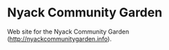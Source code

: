 # Nyack Community Garden

Web site for the Nyack Community Garden (http://nyackcommunitygarden.info).